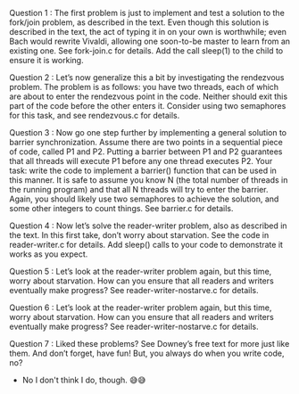 Question 1 : The first problem is just to implement and test a solution to the fork/join problem, as described in the text. 
Even though this solution is described in the text, the act of typing it in on your own is worthwhile; 
even Bach would rewrite Vivaldi, allowing one soon-to-be master to learn from an existing one. See fork-join.c for details. 
Add the call sleep(1) to the child to ensure it is working.

Question 2 : Let’s now generalize this a bit by investigating the rendezvous problem. The problem is as follows: you have two threads, each of which are about to enter the rendezvous point in the code. Neither should exit this part of the code before the other enters it. Consider using two semaphores for this task, and see rendezvous.c for details.

Question 3 : Now go one step further by implementing a general solution to barrier synchronization. Assume there are two points in a sequential piece of code, called P1 and P2. Putting a barrier between P1 and P2 guarantees that all threads will execute P1 before any one thread executes P2. Your task: write the code to implement a barrier() function that can be used in this manner. It is safe to assume you know N (the total number of threads in the running program) and that all N threads will try to enter the barrier. Again, you should likely use two semaphores to achieve the solution, and some other integers to count things. See barrier.c for details.

Question 4 : Now let’s solve the reader-writer problem, also as described in the text. In this first take, don’t worry about starvation. See the code in reader-writer.c for details. Add sleep() calls to your code to demonstrate it works as you expect.

Question 5 : Let’s look at the reader-writer problem again, but this time, worry about starvation. How can you ensure that all readers and writers eventually make progress? See reader-writer-nostarve.c for details.

Question 6 : Let’s look at the reader-writer problem again, but this time, worry about starvation. How can you ensure that all readers and writers eventually make progress? See reader-writer-nostarve.c for details.

Question 7 : Liked these problems? See Downey’s free text for more just like them. And don’t forget, have fun! But, you always do when you write code, no?

- No I don't think I do, though. 😅😅
